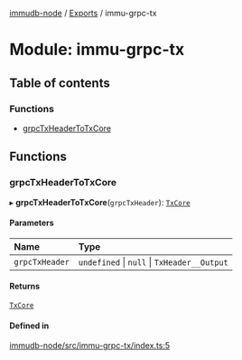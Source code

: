 [immudb-node](../README.md) / [Exports](../modules.md) / immu-grpc-tx

# Module: immu-grpc-tx

## Table of contents

### Functions

- [grpcTxHeaderToTxCore](immu_grpc_tx.md#grpctxheadertotxcore)

## Functions

### grpcTxHeaderToTxCore

▸ **grpcTxHeaderToTxCore**(`grpcTxHeader`): [`TxCore`](types_Tx.md#txcore)

#### Parameters

| Name | Type |
| :------ | :------ |
| `grpcTxHeader` | `undefined` \| ``null`` \| `TxHeader__Output` |

#### Returns

[`TxCore`](types_Tx.md#txcore)

#### Defined in

[immudb-node/src/immu-grpc-tx/index.ts:5](https://github.com/user3232/node-immu-db/blob/30c0d74/immudb-node/src/immu-grpc-tx/index.ts#L5)
